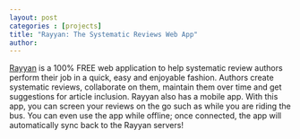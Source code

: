 ```yaml
---
layout: post
categories : [projects]
title: "Rayyan: The Systematic Reviews Web App"
author: 
---
```


[Rayyan][Rayyan] is a 100% FREE web application to help systematic review authors perform their job in a quick, easy and enjoyable fashion. Authors create systematic reviews, collaborate on them, maintain them over time and get suggestions for article inclusion. Rayyan also has a mobile app. With this app, you can screen your reviews on the go such as while you are riding the bus. You can even use the app while offline; once connected, the app will automatically sync back to the Rayyan servers!

[Rayyan]: https://rayyan.qcri.org/


